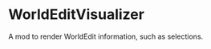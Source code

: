 WorldEditVisualizer
===================

A mod to render WorldEdit information, such as selections.
